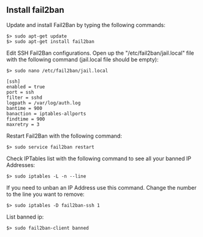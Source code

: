## Install fail2ban

Update and install Fail2Ban by typing the following commands:

	$> sudo apt-get update
	$> sudo apt-get install fail2ban

Edit SSH Fail2Ban configurations. Open up the "/etc/fail2ban/jail.local" file with the following command (jail.local file should be empty):

	$> sudo nano /etc/fail2ban/jail.local

	[ssh]
	enabled = true
	port = ssh
	filter = sshd
	logpath = /var/log/auth.log
	bantime = 900
	banaction = iptables-allports
	findtime = 900
	maxretry = 3

Restart Fail2Ban with the following command:

	$> sudo service fail2ban restart


Check IPTables list with the following command to see all your banned IP Addresses:

	$> sudo iptables -L -n --line


If you need to unban an IP Address use this command. Change the number to the line you want to remove:

	$> sudo iptables -D fail2ban-ssh 1

List banned ip:

	$> sudo fail2ban-client banned

